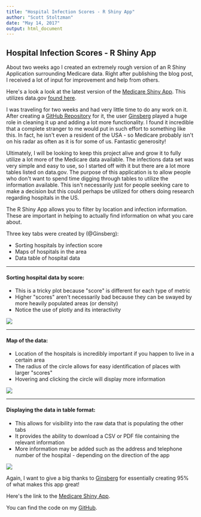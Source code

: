 ```yaml
---
title: "Hospital Infection Scores - R Shiny App"
author: "Scott Stoltzman"
date: "May 14, 2017"
output: html_document
---
```


## Hospital Infection Scores - R Shiny App

About two weeks ago I created an extremely rough version of an R Shiny Application surrounding Medicare data. Right after publishing the blog post, I received a lot of input for improvement and help from others. 

Here's a look a look at the latest version of the [Medicare Shiny App](https://stoltzmaniac.shinyapps.io/medicare_data/). This utilizes data.gov [found here](https://catalog.data.gov/dataset/healthcare-associated-infections-hospital-3ca5e).

I was traveling for two weeks and had very little time to do any work on it. After creating a [GitHub Repository](https://github.com/stoltzmaniac/Medicare/tree/master/shinyApp) for it, the user [Ginsberg](https://github.com/ginberg) played a huge role in cleaning it up and adding a lot more functionality. I found it incredible that a complete stranger to me would put in such effort to something like this. In fact, he isn't even a resident of the USA - so Medicare probably isn't on his radar as often as it is for some of us. Fantastic generosity! 

Ultimately, I will be looking to keep this project alive and grow it to fully utilize a lot more of the Medicare data available. The infections data set was very simple and easy to use, so I started off with it but there are a lot more tables listed on data.gov. The purpose of this application is to allow people who don't want to spend time digging through tables to utilize the information available. This isn't necessarily just for people seeking care to make a decision but this could perhaps be utilized for others doing research regarding hospitals in the US.

The R Shiny App allows you to filter by location and infection information. These are important in helping to actually find information on what you care about.

Three key tabs were created by (@Ginsberg):  

  * Sorting hospitals by infection score
  * Maps of hospitals in the area
  * Data table of hospital data
  
---------  

#### Sorting hospital data by score:  

  * This is a tricky plot because "score" is different for each type of metric
  * Higher "scores" aren't necessarily bad because they can be swayed by more heavily populated areas (or density)
  * Notice the use of plotly and its interactivity
  
  
![](https://www.stoltzmaniac.com/content/images/2017/05/blog_2_01.png)
  
  
---------    
  
#### Map of the data:  

  * Location of the hospitals is incredibly important if you happen to live in a certain area
  * The radius of the circle allows for easy identification of places with larger "scores"
  * Hovering and clicking the circle will display more information
  
  
![](https://www.stoltzmaniac.com/content/images/2017/05/blog_2_02.png)
  
---------    
  
#### Displaying the data in table format:  

  * This allows for visibility into the raw data that is populating the other tabs
  * It provides the ability to download a CSV or PDF file containing the relevant information
  * More information may be added such as the address and telephone number of the hospital - depending on the direction of the app
  
  
![](https://www.stoltzmaniac.com/content/images/2017/05/blog_2_03.png)


Again, I want to give a big thanks to [Ginsberg](https://github.com/ginberg) for essentially creating 95% of what makes this app great!

Here's the link to the [Medicare Shiny App](https://stoltzmaniac.shinyapps.io/medicare_data/).  

You can find the code on my [GitHub](https://github.com/stoltzmaniac/Medicare).
